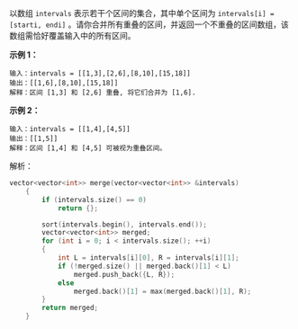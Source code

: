 以数组 `intervals` 表示若干个区间的集合，其中单个区间为 `intervals[i] = [starti, endi]` 。请你合并所有重叠的区间，并返回一个不重叠的区间数组，该数组需恰好覆盖输入中的所有区间。

 

**示例 1：**

```
输入：intervals = [[1,3],[2,6],[8,10],[15,18]]
输出：[[1,6],[8,10],[15,18]]
解释：区间 [1,3] 和 [2,6] 重叠, 将它们合并为 [1,6].
```

**示例 2：**

```
输入：intervals = [[1,4],[4,5]]
输出：[[1,5]]
解释：区间 [1,4] 和 [4,5] 可被视为重叠区间。
```

解析：

```c++
vector<vector<int>> merge(vector<vector<int>> &intervals)
    {
        if (intervals.size() == 0)
            return {};

        sort(intervals.begin(), intervals.end());
        vector<vector<int>> merged;
        for (int i = 0; i < intervals.size(); ++i)
        {
            int L = intervals[i][0], R = intervals[i][1];
            if (!merged.size() || merged.back()[1] < L)
                merged.push_back({L, R});
            else
                merged.back()[1] = max(merged.back()[1], R);
        }
        return merged;
    }
```

